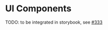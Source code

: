 # UI Components

TODO: to be integrated in storybook, see [#333](https://github.com/ElektraInitiative/PermaplanT/issues/333)
